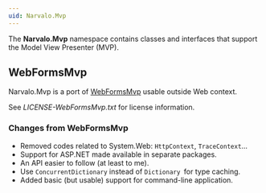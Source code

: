 ```yaml
---
uid: Narvalo.Mvp
---
```


The **Narvalo.Mvp** namespace contains classes and interfaces that support
the Model View Presenter (MVP).

## WebFormsMvp ##

Narvalo.Mvp is a port of [WebFormsMvp](https://github.com/webformsmvp/webformsmvp)
usable outside Web context.

See _LICENSE-WebFormsMvp.txt_ for license information.

### Changes from WebFormsMvp

- Removed codes related to System.Web: `HttpContext`, `TraceContext`...
- Support for ASP.NET made available in separate packages.
- An API easier to follow (at least to me).
- Use `ConcurrentDictionary` instead of `Dictionary `for type caching.
- Added basic (but usable) support for command-line application.
